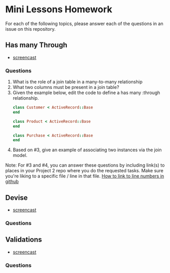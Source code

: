 # Mini Lessons Homework

For each of the following topics, please answer each of the questions
in an issue on this repository.

## Has many Through

- [screencast](https://www.youtube.com/watch?v=JxW8lJzLhxI)

### Questions

1. What is the role of a join table in a many-to-many relationship
2. What two columns must be present in a join table?
3. Given the example below, edit the code to define a has many :through relationship.
    ```ruby
    class Customer < ActiveRecord::Base
    end
    
    class Product < ActiveRecord::Base
    end
    
    class Purchase < ActiveRecord::Base
    end
    ```
4. Based on #3, give an example of associating two instances via the join model.

Note: For #3 and #4, you can answer these questions by including link(s) to places in your Project 2 repo where you do the requested tasks. Make sure you're liking to a specific file / line in that file. [How to link to line numbers in github](http://stackoverflow.com/questions/23821235/how-to-link-to-specific-line-number-on-github)

## Devise

- [screencast](https://www.youtube.com/watch?v=h6na4saDPaA&index=1&list=PLnKff2cv2ktb8QWH77oI-Gb0TnbdiHKL0)

### Questions

## Validations

- [screencast](#)

### Questions
